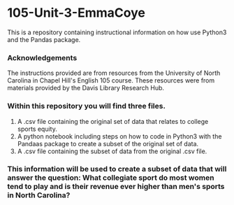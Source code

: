# 105-Unit-3-EmmaCoye

This is a repository containing instructional information on how use Python3 and the Pandas package. 

### Acknowledgements

The instructions provided are from resources from the University of North Carolina in Chapel Hill's English 105 course. These resources were from materials provided by the Davis Library Research Hub.

### Within this repository you will find three files. 

1. A .csv file containing the original set of data that relates to college sports equity.
2. A python notebook including steps on how to code in Python3 with the Pandaas package to create a subset of the original set of data.
3. A .csv file containing the subset of data from the original .csv file.

### This information will be used to create a subset of data that will answer the question: What collegiate sport do most women tend to play and is their revenue ever higher than men's sports in North Carolina?


